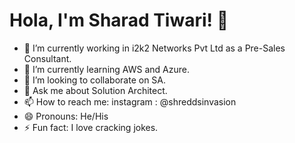 <h1> Hola, I'm Sharad Tiwari! 👋 </h1>

- 🔭 I’m currently working in i2k2 Networks Pvt Ltd as a Pre-Sales Consultant.
- 🌱 I’m currently learning AWS and Azure.
- 👯 I’m looking to collaborate on SA.
- 💬 Ask me about Solution Architect.
- 📫 How to reach me: instagram : @shreddsinvasion
- 😄 Pronouns: He/His
- ⚡ Fun fact: I love cracking jokes.
